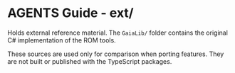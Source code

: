 # AGENTS Guide - ext/

Holds external reference material. The `GaiaLib/` folder contains the original C# implementation of the ROM tools.

These sources are used only for comparison when porting features. They are not built or published with the TypeScript packages.
